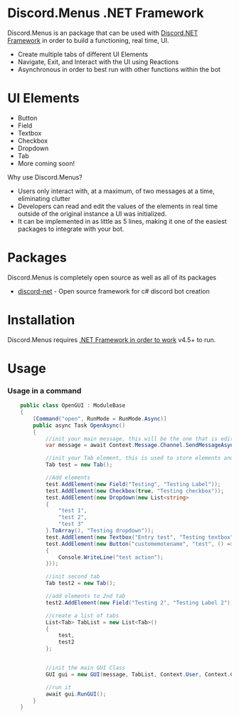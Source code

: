 # Discord.Menus .NET Framework


Discord.Menus is an package that can be used with [Discord.NET Framework](https://github.com/discord-net/Discord.Net) in order to build a functioning, real time, UI.

  - Create multiple tabs of different UI Elements
  - Navigate, Exit, and Interact with the UI using Reactions
  - Asynchronous in order to best run with other functions within the bot

# UI Elements

  - Button
  - Field
  - Textbox
  - Checkbox
  - Dropdown
  - Tab
  - More coming soon!


Why use Discord.Menus?
  - Users only interact with, at a maximum, of two messages at a time, eliminating clutter
  - Developers can read and edit the values of the elements in real time outside of the original instance a UI was initialized.
  - It can be implemented in as little as 5 lines, making it one of the easiest packages to integrate with your bot.

# Packages

Discord.Menus is completely open source as well as all of its packages

* [discord-net](https://github.com/discord-net/Discord.Net) - Open source framework for c# discord bot creation

# Installation

Discord.Menus requires [.NET Framework in order to work](https://dotnet.microsoft.com/download/dotnet-framework) v4.5+ to run.

# Usage
### Usage in a command
```cs
    public class OpenGUI : ModuleBase
    {
        [Command("open", RunMode = RunMode.Async)]
        public async Task OpenAsync()
        {
            //init your main message, this will be the one that is edited with the GUI
            var message = await Context.Message.Channel.SendMessageAsync("Discord.Menus Framework by Knexguy101", false, null);

            //init your Tab element, this is used to store elements and place them in the UI
            Tab test = new Tab();

            //Add elements
            test.AddElement(new Field("Testing", "Testing Label"));
            test.AddElement(new Checkbox(true, "Testing checkbox"));
            test.AddElement(new Dropdown(new List<string>
            {
                "test 1",
                "test 2",
                "test 3"
            }.ToArray(), "Testing dropdown"));
            test.AddElement(new Textbox("Entry test", "Testing textbox"));
            test.AddElement(new Button("customemotename", "test", () => 
            {
                Console.WriteLine("test action");
            }));

            //init second tab
            Tab test2 = new Tab();

            //add elements to 2nd tab
            test2.AddElement(new Field("Testing 2", "Testing Label 2"));

            //create a list of tabs
            List<Tab> TabList = new List<Tab>()
            {
                test,
                test2
            };


            //init the main GUI Class
            GUI gui = new GUI(message, TabList, Context.User, Context.Client as DiscordSocketClient);

            //run it
            await gui.RunGUI();
        }
    }
```

